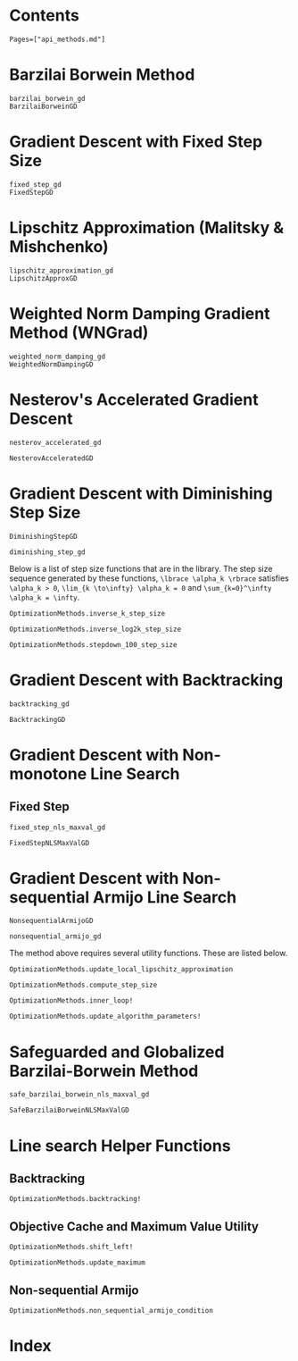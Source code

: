 # Contents

```@contents
Pages=["api_methods.md"]
```

# Barzilai Borwein Method

```@docs
barzilai_borwein_gd
BarzilaiBorweinGD
```

# Gradient Descent with Fixed Step Size

```@docs
fixed_step_gd
FixedStepGD
```

# Lipschitz Approximation (Malitsky & Mishchenko)

```@docs
lipschitz_approximation_gd
LipschitzApproxGD
```

# Weighted Norm Damping Gradient Method (WNGrad)

```@docs
weighted_norm_damping_gd
WeightedNormDampingGD
```

# Nesterov's Accelerated Gradient Descent

```@docs
nesterov_accelerated_gd

NesterovAcceleratedGD
```

# Gradient Descent with Diminishing Step Size
```@docs
DiminishingStepGD

diminishing_step_gd
```

Below is a list of step size functions that are in the library.
The step size sequence generated by these functions, ``\lbrace \alpha_k \rbrace`` 
satisfies ``\alpha_k > 0``, ``\lim_{k \to\infty} \alpha_k = 0`` and 
``\sum_{k=0}^\infty \alpha_k = \infty``.


```@docs
OptimizationMethods.inverse_k_step_size

OptimizationMethods.inverse_log2k_step_size

OptimizationMethods.stepdown_100_step_size
```

# Gradient Descent with Backtracking
```@docs
backtracking_gd

BacktrackingGD
```

# Gradient Descent with Non-monotone Line Search

## Fixed Step
```@docs
fixed_step_nls_maxval_gd

FixedStepNLSMaxValGD
```

# Gradient Descent with Non-sequential Armijo Line Search
```@docs
NonsequentialArmijoGD

nonsequential_armijo_gd
```

The method above requires several utility functions. These are listed
below.

```@docs
OptimizationMethods.update_local_lipschitz_approximation

OptimizationMethods.compute_step_size

OptimizationMethods.inner_loop!

OptimizationMethods.update_algorithm_parameters!
```

# Safeguarded and Globalized Barzilai-Borwein Method

```@docs
safe_barzilai_borwein_nls_maxval_gd

SafeBarzilaiBorweinNLSMaxValGD
```

# Line search Helper Functions

## Backtracking
```@docs
OptimizationMethods.backtracking!
```

## Objective Cache and Maximum Value Utility
```@docs
OptimizationMethods.shift_left!

OptimizationMethods.update_maximum
```

## Non-sequential Armijo
```@docs
OptimizationMethods.non_sequential_armijo_condition
```

# Index 
```@index
```
